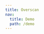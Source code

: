 ```yaml
---
title: Overscan
nav:
  title: Demo
  path: /demo
---
```


<code src="../../examples/overscan.tsx"></code> 
